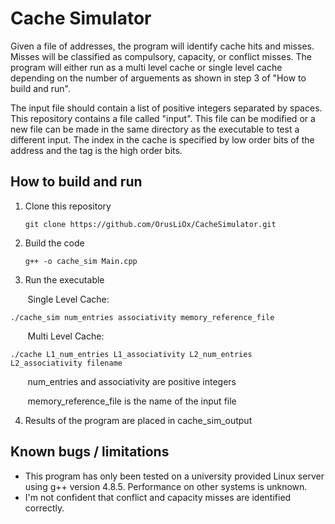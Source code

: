 # Cache Simulator
Given a file of addresses, the program will identify cache hits and misses. Misses will be classified as compulsory, capacity, or conflict misses. The program will either run as a multi level cache or single level cache depending on the number of arguements as shown in step 3 of "How to build and run".

The input file should contain a list of positive integers separated by spaces. This repository contains a file called "input". This file can be modified or a new file can be made in the same directory as the executable to test a different input. The index in the cache is specified by low order bits of the address and the tag is the high order bits.
## How to build and run
1. Clone this repository

       git clone https://github.com/OrusLiOx/CacheSimulator.git
3. Build the code

       g++ -o cache_sim Main.cpp
3. Run the executable

&nbsp;&nbsp;&nbsp;&nbsp;&nbsp;&nbsp;&nbsp;Single Level Cache:

    ./cache_sim num_entries associativity memory_reference_file
&nbsp;&nbsp;&nbsp;&nbsp;&nbsp;&nbsp;&nbsp;Multi Level Cache:

    ./cache L1_num_entries L1_associativity L2_num_entries L2_associativity filename
   &nbsp;&nbsp;&nbsp;&nbsp;&nbsp;&nbsp;&nbsp;num_entries and associativity are positive integers
   
   &nbsp;&nbsp;&nbsp;&nbsp;&nbsp;&nbsp;&nbsp;memory_reference_file is the name of the input file
   
4. Results of the program are placed in cache_sim_output
    
## Known bugs / limitations
- This program has only been tested on a university provided Linux server using g++ version 4.8.5. Performance on other systems is unknown.
- I'm not confident that conflict and capacity misses are identified correctly.
